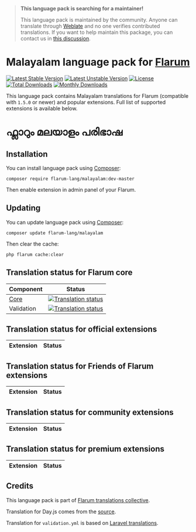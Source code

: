 > **This language pack is searching for a maintainer!**
>
> This language pack is maintained by the community. Anyone can translate through [Weblate](https://weblate.rob006.net/languages/ml/flarum/) and no one verifies contributed translations. If you want to help maintain this package, you can contact us in [this discussion](https://discuss.flarum.org/d/27519-the-flarum-language-project).


# Malayalam language pack for [Flarum](https://flarum.org/)

[![Latest Stable Version](https://img.shields.io/packagist/v/flarum-lang/malayalam?color=success&label=stable)](https://packagist.org/packages/flarum-lang/malayalam) 
[![Latest Unstable Version](https://img.shields.io/packagist/v/flarum-lang/malayalam?include_prereleases&label=unstable)](https://packagist.org/packages/flarum-lang/malayalam) 
[![License](https://img.shields.io/packagist/l/flarum-lang/malayalam)](https://packagist.org/packages/flarum-lang/malayalam) 
[![Total Downloads](https://img.shields.io/packagist/dt/flarum-lang/malayalam)](https://packagist.org/packages/flarum-lang/malayalam/stats) 
[![Monthly Downloads](https://img.shields.io/packagist/dm/flarum-lang/malayalam)](https://packagist.org/packages/flarum-lang/malayalam/stats) 

This language pack contains Malayalam translations for Flarum (compatible with `1.5.0` or newer) and popular extensions. Full list of supported extensions is available below.

# ഫ്ലാറും മലയാളം പരിഭാഷ 

## Installation

You can install language pack using [Composer](https://getcomposer.org/):

```console
composer require flarum-lang/malayalam:dev-master
```

Then enable extension in admin panel of your Flarum.


## Updating

You can update language pack using [Composer](https://getcomposer.org/):

```console
composer update flarum-lang/malayalam
```

Then clear the cache:

```console
php flarum cache:clear
```


## Translation status for Flarum core

| Component | Status |
| --- | --- |
| [Core](https://github.com/flarum/flarum-core) | [![Translation status](https://weblate.rob006.net/widgets/flarum/ml/core/svg-badge.svg)](https://weblate.rob006.net/projects/flarum/core/ml/) |
| Validation | [![Translation status](https://weblate.rob006.net/widgets/flarum/ml/validation/svg-badge.svg)](https://weblate.rob006.net/projects/flarum/validation/ml/) |


## Translation status for official extensions

<!-- flarum-extensions-list-start -->

| Extension | Status |
| --- | --- |

<!-- flarum-extensions-list-stop -->


## Translation status for Friends of Flarum extensions

<!-- fof-extensions-list-start -->

| Extension | Status |
| --- | --- |

<!-- fof-extensions-list-stop -->


## Translation status for community extensions

<!-- various-extensions-list-start -->

| Extension | Status |
| --- | --- |

<!-- various-extensions-list-stop -->


## Translation status for premium extensions

<!-- premium-extensions-list-start -->

| Extension | Status |
| --- | --- |

<!-- premium-extensions-list-stop -->


## Credits

This language pack is part of [Flarum translations collective](https://github.com/rob006-software/flarum-translations).

Translation for Day.js comes from the [source](https://github.com/iamkun/dayjs/blob/v1.10.4/src/locale/ml.js).

Translation for `validation.yml` is based on [Laravel translations](https://github.com/Laravel-Lang/lang/blob/8.1.3/src/ml/validation.php).
